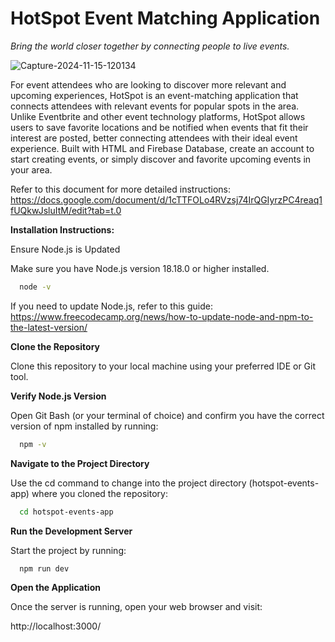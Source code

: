 # HotSpot Event Matching Application
_Bring the world closer together by connecting people to live events._

![Capture-2024-11-15-120134](https://github.com/user-attachments/assets/fd7afaa2-f28a-47d9-98aa-992a48a922db)


For event attendees who are looking to discover more relevant and upcoming experiences, HotSpot is an event-matching application that connects attendees with relevant events for popular spots in the area. Unlike Eventbrite and other event technology platforms, HotSpot allows users to save favorite locations and be notified when events that fit their interest are posted, better connecting attendees with their ideal event experience. Built with HTML and Firebase Database, create an account to start creating events, or simply discover and favorite upcoming events in your area.

Refer to this document for more detailed instructions: https://docs.google.com/document/d/1cTTFOLo4RVzsj74IrQGIyrzPC4reaq1fUQkwJsluItM/edit?tab=t.0

**Installation Instructions:**

Ensure Node.js is Updated

Make sure you have Node.js version 18.18.0 or higher installed.

```bash
  node -v
```
If you need to update Node.js, refer to this guide: https://www.freecodecamp.org/news/how-to-update-node-and-npm-to-the-latest-version/

**Clone the Repository**

Clone this repository to your local machine using your preferred IDE or Git tool.

**Verify Node.js Version**

Open Git Bash (or your terminal of choice) and confirm you have the correct version of npm installed by running:

```bash
  npm -v
```

**Navigate to the Project Directory**

Use the cd command to change into the project directory (hotspot-events-app) where you cloned the repository:


```bash
  cd hotspot-events-app
```

**Run the Development Server**

Start the project by running:
```bash
  npm run dev
```

**Open the Application**

Once the server is running, open your web browser and visit:

http://localhost:3000/

